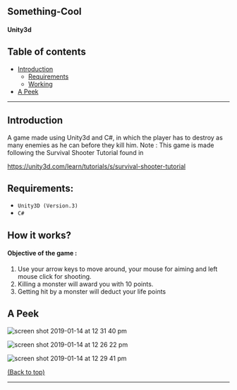 ## Something-Cool
#### Unity3d

## Table of contents

- [Introduction](#introduction)
  - [Requirements](#requirements)
  - [Working](#how-it-works)
- [A Peek](#A-Peek)

---

## Introduction
A game made using Unity3d and C#, in which the player has to destroy as many enemies as he can before they kill him.
Note : This game is made following the Survival Shooter Tutorial found in 

https://unity3d.com/learn/tutorials/s/survival-shooter-tutorial

## Requirements:
- `Unity3D (Version.3)`
- `C#`

## How it works?

#### Objective of the game :

1. Use your arrow keys to move around, your mouse for aiming and left mouse click for shooting.
2. Killing a monster will award you with 10 points.
3. Getting hit by a monster will deduct your life points

## A Peek
![screen shot 2019-01-14 at 12 31 40 pm](https://user-images.githubusercontent.com/33155983/51099977-dfc47300-17f9-11e9-9324-b483b6b59902.jpg)

![screen shot 2019-01-14 at 12 26 22 pm](https://user-images.githubusercontent.com/33155983/51099973-d76c3800-17f9-11e9-8f90-7f695def2506.jpg)


![screen shot 2019-01-14 at 12 29 41 pm](https://user-images.githubusercontent.com/33155983/51099974-daffbf00-17f9-11e9-8d4e-76036519d80b.jpg)



[(Back to top)](#table-of-contents)

---
